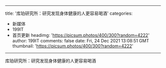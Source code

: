 
---
title: '库珀研究所：研究发现身体健康的人更容易喝酒'
categories: 
 - 新媒体
 - 199IT
 - 首页更新
headimg: 'https://picsum.photos/400/300?random=4222'
author: 199IT
comments: false
date: Fri, 24 Dec 2021 13:08:51 GMT
thumbnail: 'https://picsum.photos/400/300?random=4222'
---

<div>   
库珀研究所：研究发现身体健康的人更容易喝酒  
</div>
            